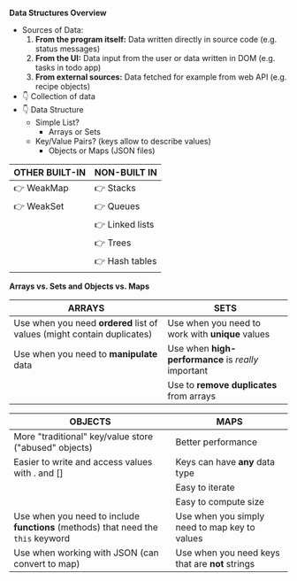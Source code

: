 **Data Structures Overview**
- Sources of Data:
	1. **From the program itself:** Data written directly in source code (e.g. status messages)
	2. **From the UI:** Data input from the user or data written in DOM (e.g. tasks in todo app)
	3. **From external sources:** Data fetched for example from web API (e.g. recipe objects)
- 👇 Collection of data
- 👇 Data Structure
	- Simple List?
		- Arrays or Sets
	- Key/Value Pairs? (keys allow to describe values)
		- Objects or Maps (JSON files)


| **OTHER BUILT-IN** | **NON-BUILT IN** |
| ------------------ | ---------------- |
| 👉 WeakMap         | 👉 Stacks        |
| 👉 WeakSet         | 👉 Queues        |
|                    | 👉 Linked lists  |
|                    | 👉 Trees         |
|                    | 👉 Hash tables   |

**Arrays vs. Sets and Objects vs. Maps**


| **ARRAYS**                                                              | **SETS**                                            |
| ----------------------------------------------------------------------- | --------------------------------------------------- |
| Use when you need **ordered** list of values (might contain duplicates) | Use when you need to work with **unique** values    |
| Use when you need to **manipulate** data                                | Use when **high-performance** is *really* important |
|                                                                         | Use to **remove duplicates** from arrays            |


| **OBJECTS**                                                                       | **MAPS**                                        |
| --------------------------------------------------------------------------------- | ----------------------------------------------- |
| More "traditional" key/value store ("abused" objects)                             | Better performance                              |
| Easier to write and access values with . and []                                   | Keys can have **any** data type                 |
|                                                                                   | Easy to iterate                                 |
|                                                                                   | Easy to compute size                            |
| Use when you need to include **functions** (methods) that need the `this` keyword | Use when you simply need to map key to values   |
| Use when working with JSON (can convert to map)                                   | Use when you need keys that are **not** strings |
